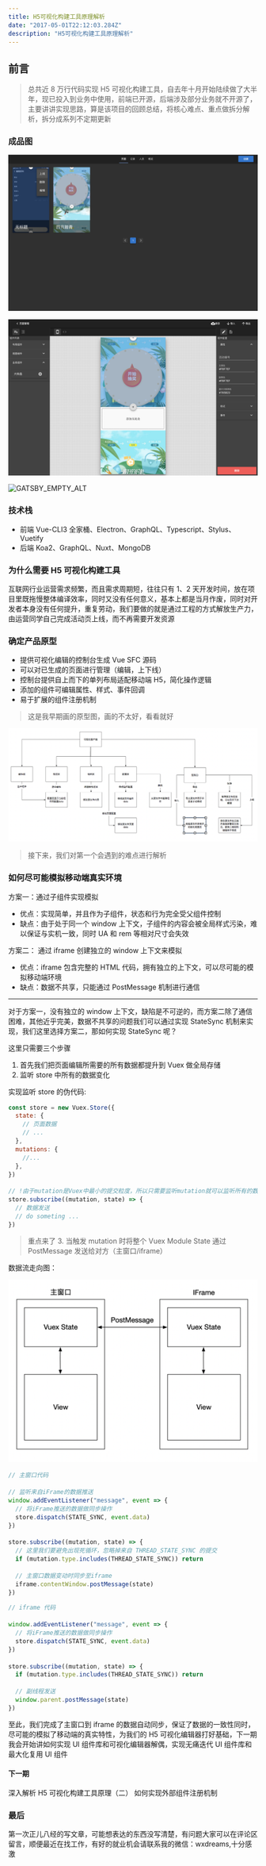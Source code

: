 ```yaml
---
title: H5可视化构建工具原理解析
date: "2017-05-01T22:12:03.284Z"
description: "H5可视化构建工具原理解析"
---
```


## 前言

> 总共近 8 万行代码实现 H5 可视化构建工具，自去年十月开始陆续做了大半年，现已投入到业务中使用，前端已开源，后端涉及部分业务就不开源了，主要讲讲实现思路，算是该项目的回顾总结，将核心难点、重点做拆分解析，拆分成系列不定期更新

### 成品图

![GATSBY_EMPTY_ALT](./16ae9958bc946311.png)

![GATSBY_EMPTY_ALT](./16ae9b6de710cc84.png)

![GATSBY_EMPTY_ALT](./Kapture.gif)

### 技术栈

- 前端 Vue-CLI3 全家桶、Electron、GraphQL、Typescript、Stylus、Vuetify
- 后端 Koa2、GraphQL、Nuxt、MongoDB

### 为什么需要 H5 可视化构建工具

互联网行业运营需求频繁，而且需求周期短，往往只有 1、2 天开发时间，放在项目里既拖慢整体编译效率，同时又没有任何意义，基本上都是当月作废，同时对开发者本身没有任何提升，重复劳动，我们要做的就是通过工程的方式解放生产力，由运营同学自己完成活动页上线，而不再需要开发资源

### 确定产品原型

- 提供可视化编辑的控制台生成 Vue SFC 源码
- 可以对已生成的页面进行管理（编辑，上下线）
- 控制台提供自上而下的单列布局适配移动端 H5，简化操作逻辑
- 添加的组件可编辑属性、样式、事件回调
- 易于扩展的组件注册机制

> 这是我早期画的原型图，画的不太好，看看就好

![](./16ae997b4ead7b01.png)

> 接下来，我们对第一个会遇到的难点进行解析

### 如何尽可能模拟移动端真实环境

方案一：通过子组件实现模拟

- 优点：实现简单，并且作为子组件，状态和行为完全受父组件控制
- 缺点：由于处于同一个 window 上下文，子组件的内容会被全局样式污染，难以保证与实机一致，同时 UA 和 rem 等相对尺寸会失效

方案二：
通过 iframe 创建独立的 window 上下文来模拟

- 优点：iframe 包含完整的 HTML 代码，拥有独立的上下文，可以尽可能的模拟移动端环境
- 缺点：数据不共享，只能通过 PostMessage 机制进行通信

---

对于方案一，没有独立的 window 上下文，缺陷是不可逆的，而方案二除了通信困难，其他近乎完美，数据不共享的问题我们可以通过实现 StateSync 机制来实现，我们这里选择方案二，那如何实现 StateSync 呢？

这里只需要三个步骤

1. 首先我们把页面编辑所需要的所有数据都提升到 Vuex 做全局存储
2. 监听 store 中所有的数据变化

实现监听 store 的伪代码:

```js
const store = new Vuex.Store({
  state: {
    // 页面数据
    // ...
  },
  mutations: {
    //...
  },
})

// !由于mutation是Vuex中最小的提交粒度，所以只需要监听mutation就可以监听所有的数据变动
store.subscribe((mutation, state) => {
  // 数据发送
  // do someting ...
})
```

> 重点来了 3. 当触发 mutation 时将整个 Vuex Module State 通过 PostMessage 发送给对方（主窗口/iframe）

数据流走向图：

![](./16ae999ad64f2754.png)

```js
// 主窗口代码

// 监听来自iFrame的数据推送
window.addEventListener("message", event => {
  // 将iFrame推送的数据做同步操作
  store.dispatch(STATE_SYNC, event.data)
})

store.subscribe((mutation, state) => {
  // 这里我们要避免出现死循环，忽略掉来自 THREAD_STATE_SYNC 的提交
  if (mutation.type.includes(THREAD_STATE_SYNC)) return

  // 主窗口数据变动时同步至iframe
  iframe.contentWindow.postMessage(state)
})
```

```js
// iframe 代码

window.addEventListener("message", event => {
  // 将iFrame推送的数据做同步操作
  store.dispatch(STATE_SYNC, event.data)
})

store.subscribe((mutation, state) => {
  if (mutation.type.includes(THREAD_STATE_SYNC)) return

  // 副线程发送
  window.parent.postMessage(state)
})
```

至此，我们完成了主窗口到 iframe 的数据自动同步，保证了数据的一致性同时，尽可能的模拟了移动端的真实特性，为我们的 H5 可视化编辑器打好基础，下一期我会开始讲如何实现 UI 组件库和可视化编辑器解偶，实现无痛迭代 UI 组件库和最大化复用 UI 组件

#### 下一期

深入解析 H5 可视化构建工具原理（二） 如何实现外部组件注册机制

### 最后

第一次正儿八经的写文章，可能想表达的东西没写清楚，有问题大家可以在评论区留言，顺便最近在找工作，有好的就业机会请联系我的微信：wxdreams,十分感激
